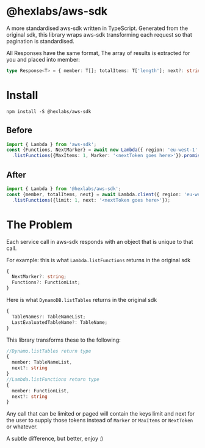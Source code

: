 # @hexlabs/aws-sdk
A more standardised aws-sdk written in TypeScript. 
Generated from the original sdk, this library wraps aws-sdk transforming each request so that pagination is standardised.

All Responses have the same format, The array of results is extracted for you and placed into member: 
```typescript
type Response<T> = { member: T[]; totalItems: T['length']; next?: string };
```

# Install
```
npm install -S @hexlabs/aws-sdk
```

## Before

```typescript
import { Lambda } from 'aws-sdk';
const {Functions, NextMarker} = await new Lambda({ region: 'eu-west-1' })
  .listFunctions({MaxItems: 1, Marker: '<nextToken goes here>'}).promise();
```

## After

```typescript
import { Lambda } from '@hexlabs/aws-sdk';
const {member, totalItems, next} = await Lambda.client({ region: 'eu-west-1' })
  .listFunctions({limit: 1, next: '<nextToken goes here>'});
```

# The Problem
Each service call in aws-sdk responds with an object that is unique to that call.

For example: this is what `Lambda.listFunctions` returns in the original sdk

```typescript
{
  NextMarker?: string;
  Functions?: FunctionList;
}
```

Here is what  `DynamoDB.listTables` returns in the original sdk

```typescript
{
  TableNames?: TableNameList;
  LastEvaluatedTableName?: TableName;
}
```

This library transforms these to the following:
```typescript
//Dynamo.listTables return type
{
  member: TableNameList,
  next?: string
}
//Lambda.listFunctions return type
{
  member: FunctionList,
  next?: string
}
```

Any call that can be limited or paged will contain the keys limit and next for the user to supply those tokens instead of `Marker` or `MaxItems` or `NextToken` or whatever.


A subtle difference, but better, enjoy :)